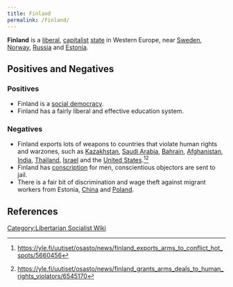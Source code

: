 ```yaml
---
title: Finland
permalink: /Finland/
---
```


**Finland** is a [liberal](Liberalism.md "wikilink"),
[capitalist](Capitalism.md "wikilink") [state](List_of_States.md "wikilink")
in Western Europe, near [Sweden](Sweden.md "wikilink"),
[Norway](Norway.md "wikilink"), [Russia](Russia.md "wikilink") and
[Estonia](Estonia.md "wikilink").

## Positives and Negatives

### Positives

- Finland is a [social democracy](Social_Democracy.md "wikilink").
- Finland has a fairly liberal and effective education system.

### Negatives

- Finland exports lots of weapons to countries that violate human rights
  and warzones, such as [Kazakhstan](Kazakhstan.md "wikilink"), [Saudi
  Arabia](Saudi_Arabia.md "wikilink"), [Bahrain](Bahrain.md "wikilink"),
  [Afghanistan](Afghanistan.md "wikilink"), [India](India.md "wikilink"),
  [Thailand](Thailand.md "wikilink"), [Israel](Israel.md "wikilink") and the
  [United States](United_States.md "wikilink").[^1][^2]
- Finland has [conscription](conscription.md "wikilink") for men,
  conscientious objectors are sent to jail.
- There is a fair bit of discrimination and wage theft against migrant
  workers from Estonia, [China](China.md "wikilink") and
  [Poland](Poland.md "wikilink").

## References

<references />

[Category:Libertarian Socialist
Wiki](Category:Libertarian_Socialist_Wiki.md "wikilink")

[^1]: <https://yle.fi/uutiset/osasto/news/finland_exports_arms_to_conflict_hot_spots/5660456>

[^2]: <https://yle.fi/uutiset/osasto/news/finland_grants_arms_deals_to_human_rights_violators/6545170>